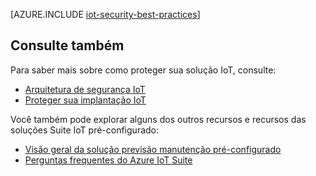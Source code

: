 <properties
 pageTitle="Práticas recomendadas de segurança IoT | Microsoft Azure"
 description="Práticas recomendadas de segurança para proteger sua infraestrutura de IoT"
 services=""
 suite="iot-suite"
 documentationCenter=""
 authors="YuriDio"
 manager="timlt"
 editor=""/>

<tags
 ms.service="iot-suite"
 ms.devlang="na"
 ms.topic="article"
 ms.tgt_pltfrm="na"
 ms.workload="na"
 ms.date="10/17/2016"
 ms.author="yurid"/>

[AZURE.INCLUDE [iot-security-best-practices](../../includes/iot-security-best-practices.md)]

## <a name="see-also"></a>Consulte também

Para saber mais sobre como proteger sua solução IoT, consulte:

- [Arquitetura de segurança IoT][lnk-security-architecture]
- [Proteger sua implantação IoT][lnk-security-deployment]

Você também pode explorar alguns dos outros recursos e recursos das soluções Suite IoT pré-configurado:

- [Visão geral da solução previsão manutenção pré-configurado][lnk-predictive-overview]
- [Perguntas frequentes do Azure IoT Suite][lnk-faq]

[lnk-predictive-overview]: iot-suite-predictive-overview.md
[lnk-faq]: iot-suite-faq.md

[lnk-security-architecture]: iot-security-architecture.md
[lnk-security-deployment]: iot-suite-security-deployment.md
